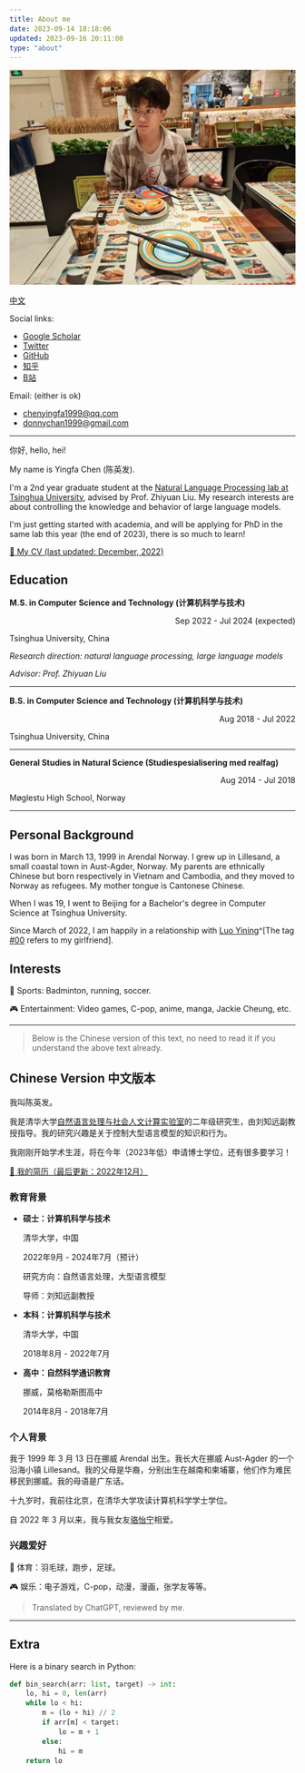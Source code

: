 ```yaml
---
title: About me
date: 2023-09-14 18:18:06
updated: 2023-09-16 20:11:00
type: "about"
---
```


<img src="images/portrait.jpg" alt="Portrait of Chen Yingfa having lunch in Beijing, taken by Luo Yining."/>

[中文](#Chinese-Version-中文版本)

Social links:

- [Google Scholar](https://scholar.google.com/citations?user=IgPWvEQAAAAJ&hl=en)
- [Twitter](https://www.twitter.com/DonnyChan123)
- [GitHub](https://www.github.com/chen-yingfa)
- [知乎](https://www.zhihu.com/people/chen-ying-fa-34)
- [B站](https://space.bilibili.com/474619698?spm_id_from=333.1007.0.0)

Email: (either is ok)

- chenyingfa1999@qq.com
- donnychan1999@gmail.com

---

你好, hello, hei!

My name is Yingfa Chen (陈英发).

I'm a 2nd year graduate student at the [Natural Language Processing lab at Tsinghua University](http://nlp.csai.tsinghua.edu.cn/), advised by Prof. Zhiyuan Liu. My research interests are about controlling the knowledge and behavior of large language models.

I'm just getting started with academia, and will be applying for PhD in the same lab this year (the end of 2023), there is so much to learn!

[:page_facing_up: My CV (last updated: December, 2022)](/pdf/cv.pdf)

## Education

**M.S. in Computer Science and Technology (计算机科学与技术)**

<div align="right">Sep 2022 - Jul 2024 (expected)</div>

Tsinghua University, China

*Research direction: natural language processing, large language models*

*Advisor: Prof. Zhiyuan Liu*

---

**B.S. in Computer Science and Technology (计算机科学与技术)**

<div align="right">Aug 2018 - Jul 2022</div>

Tsinghua University, China 

---

**General Studies in Natural Science (Studiespesialisering med realfag)**

<div align="right">
Aug 2014 - Jul 2018
</div>

Møglestu High School, Norway

---

## Personal Background

I was born in March 13, 1999 in Arendal Norway. I grew up in Lillesand, a small coastal town in Aust-Agder, Norway. My parents are ethnically Chinese but born respectively in Vietnam and Cambodia, and they moved to Norway as refugees. My mother tongue is Cantonese Chinese.

When I was 19, I went to Beijing for a Bachelor's degree in Computer Science at Tsinghua University.

Since March of 2022, I am happily in a relationship with [Luo Yining](https://www.github.com/luo-yining/)^[The tag [#00](../../../tags/00) refers to my girlfriend].

## Interests

:muscle: Sports: Badminton, running, soccer.

:video_game: Entertainment: Video games, C-pop, anime, manga, Jackie Cheung, etc.

---

> Below is the Chinese version of this text, no need to read it if you understand the above text already.

## Chinese Version 中文版本

我叫陈英发。

我是清华大学[自然语言处理与社会人文计算实验室](http://nlp.csai.tsinghua.edu.cn/)的二年级研究生，由刘知远副教授指导。我的研究兴趣是关于控制大型语言模型的知识和行为。

我刚刚开始学术生涯，将在今年（2023年低）申请博士学位，还有很多要学习！

[:page_facing_up: 我的简历（最后更新：2022年12月）](/pdf/cv.pdf)

### 教育背景

- **硕士：计算机科学与技术**

    清华大学，中国

    2022年9月 - 2024年7月（预计）

    研究方向：自然语言处理，大型语言模型

    导师：刘知远副教授


- **本科：计算机科学与技术**

    清华大学，中国

    2018年8月 - 2022年7月


- **高中：自然科学通识教育**

    挪威，莫格勒斯图高中

    2014年8月 - 2018年7月

### 个人背景

我于 1999 年 3 月 13 日在挪威 Arendal 出生。我长大在挪威 Aust-Agder 的一个沿海小镇 Lillesand。我的父母是华裔，分别出生在越南和柬埔寨，他们作为难民移民到挪威。我的母语是广东话。

十九岁时，我前往北京，在清华大学攻读计算机科学学士学位。

自 2022 年 3 月以来，我与我女友[骆怡宁](https://www.github.com/luo-yining/)相爱。

### 兴趣爱好

:muscle: 体育：羽毛球，跑步，足球。

:video_game: 娱乐：电子游戏，C-pop，动漫，漫画，张学友等等。

> Translated by ChatGPT, reviewed by me.

---

## Extra

Here is a binary search in Python:

```python
def bin_search(arr: list, target) -> int:
    lo, hi = 0, len(arr)
    while lo < hi:
        m = (lo + hi) // 2
        if arr[m] < target:
            lo = m + 1
        else:
            hi = m
    return lo
```
